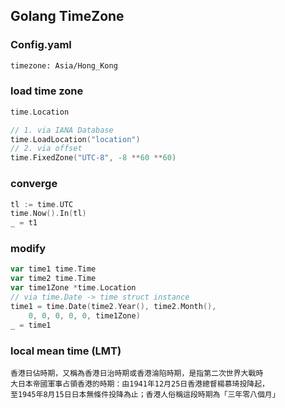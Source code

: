 ## Golang TimeZone

### Config.yaml

```bash
timezone: Asia/Hong_Kong
```

### load time zone

```go
time.Location

// 1. via IANA Database
time.LoadLocation("location")
// 2. via offset
time.FixedZone("UTC-8", -8 **60 **60)

```

### converge 

```go
tl := time.UTC
time.Now().In(tl)
_ = t1
```

### modify

```go
var time1 time.Time
var time2 time.Time
var time1Zone *time.Location
// via time.Date -> time struct instance
time1 = time.Date(time2.Year(), time2.Month(),
	0, 0, 0, 0, 0, time1Zone)
_ = time1
```

### local mean time (LMT)

    香港日佔時期，又稱為香港日治時期或香港淪陷時期，是指第二次世界大戰時
    大日本帝國軍事占領香港的時期：由1941年12月25日香港總督楊慕琦投降起，
    至1945年8月15日日本無條件投降為止；香港人俗稱這段時期為「三年零八個月」